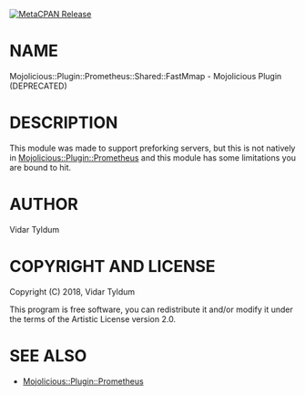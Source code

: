 [![MetaCPAN Release](https://badge.fury.io/pl/Mojolicious-Plugin-Prometheus-Shared-FastMmap.svg)](https://metacpan.org/release/Mojolicious-Plugin-Prometheus-Shared-FastMmap)
# NAME

Mojolicious::Plugin::Prometheus::Shared::FastMmap - Mojolicious Plugin (DEPRECATED)

# DESCRIPTION

This module was made to support preforking servers, but this is not natively in [Mojolicious::Plugin::Prometheus](https://metacpan.org/pod/Mojolicious::Plugin::Prometheus) and this module has some limitations you are bound to hit.

# AUTHOR

Vidar Tyldum

# COPYRIGHT AND LICENSE

Copyright (C) 2018, Vidar Tyldum

This program is free software, you can redistribute it and/or modify it under
the terms of the Artistic License version 2.0.

# SEE ALSO

- [Mojolicious::Plugin::Prometheus](https://metacpan.org/pod/Mojolicious::Plugin::Prometheus)
